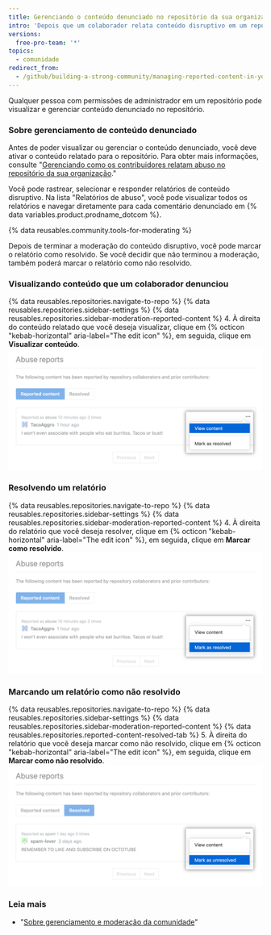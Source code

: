 ```yaml
---
title: Gerenciando o conteúdo denunciado no repositório da sua organização
intro: 'Depois que um colaborador relata conteúdo disruptivo em um repositório, os mantenedores do repositório podem exibir e gerenciar o relatório.'
versions:
  free-pro-team: '*'
topics:
  - comunidade
redirect_from:
  - /github/building-a-strong-community/managing-reported-content-in-your-organizations-repository
---
```

Qualquer pessoa com permissões de administrador em um repositório pode visualizar e gerenciar conteúdo denunciado no repositório.

### Sobre gerenciamento de conteúdo denunciado

Antes de poder visualizar ou gerenciar o conteúdo denunciado, você deve ativar o conteúdo relatado para o repositório. Para obter mais informações, consulte "[Gerenciando como os contribuidores relatam abuso no repositório da sua organização](/github/building-a-strong-community/managing-how-contributors-report-abuse-in-your-organizations-repository)."

Você pode rastrear, selecionar e responder relatórios de conteúdo disruptivo. Na lista "Relatórios de abuso", você pode visualizar todos os relatórios e navegar diretamente para cada comentário denunciado em {% data variables.product.prodname_dotcom %}.

{% data reusables.community.tools-for-moderating %}

Depois de terminar a moderação do conteúdo disruptivo, você pode marcar o relatório como resolvido. Se você decidir que não terminou a moderação, também poderá marcar o relatório como não resolvido.

### Visualizando conteúdo que um colaborador denunciou

{% data reusables.repositories.navigate-to-repo %}
{% data reusables.repositories.sidebar-settings %}
{% data reusables.repositories.sidebar-moderation-reported-content %}
4. À direita do conteúdo relatado que você deseja visualizar, clique em {% octicon "kebab-horizontal" aria-label="The edit icon" %}, em seguida, clique em **Visualizar conteúdo**. !["Visualizar conteúdo" no menu suspenso Editar para conteúdo denunciado](/assets/images/help/repository/reported-content-report-view-content.png)

### Resolvendo um relatório

{% data reusables.repositories.navigate-to-repo %}
{% data reusables.repositories.sidebar-settings %}
{% data reusables.repositories.sidebar-moderation-reported-content %}
4. À direita do relatório que você deseja resolver, clique em {% octicon "kebab-horizontal" aria-label="The edit icon" %}, em seguida, clique em **Marcar como resolvido**. !["Marcar como resolvido" no menu suspenso Editar para conteúdo denunciado](/assets/images/help/repository/reported-content-mark-report-as-resolved.png)

### Marcando um relatório como não resolvido

{% data reusables.repositories.navigate-to-repo %}
{% data reusables.repositories.sidebar-settings %}
{% data reusables.repositories.sidebar-moderation-reported-content %}
{% data reusables.repositories.reported-content-resolved-tab %}
5. À direita do relatório que você deseja marcar como não resolvido, clique em {% octicon "kebab-horizontal" aria-label="The edit icon" %}, em seguida, clique em **Marcar como não resolvido**. !["Marcar como não resolvido" no menu suspenso Editar para conteúdo denunciado](/assets/images/help/repository/reported-content-mark-report-as-unresolved.png)

### Leia mais

- "[Sobre gerenciamento e moderação da comunidade](/github/building-a-strong-community/about-community-management-and-moderation)"

